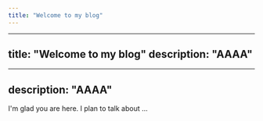 ```yaml
---
title: "Welcome to my blog"
---
```

---
title: "Welcome to my blog"
description: "AAAA"
---
---
description: "AAAA"
---


I'm glad you are here. I plan to talk about ...
